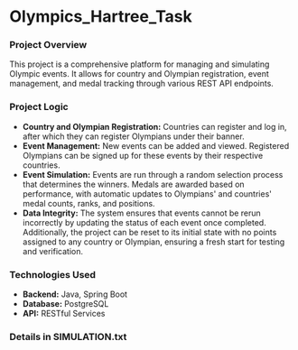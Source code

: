 # Olympics_Hartree_Task

### Project Overview

This project is a comprehensive platform for managing and simulating Olympic events. It allows for country and Olympian registration, event management, and medal tracking through various REST API endpoints.

### Project Logic

- **Country and Olympian Registration:** Countries can register and log in, after which they can register Olympians under their banner.
- **Event Management:** New events can be added and viewed. Registered Olympians can be signed up for these events by their respective countries.
- **Event Simulation:** Events are run through a random selection process that determines the winners. Medals are awarded based on performance, with automatic updates to Olympians' and countries' medal counts, ranks, and positions.
- **Data Integrity:** The system ensures that events cannot be rerun incorrectly by updating the status of each event once completed. Additionally, the project can be reset to its initial state with no points assigned to any country or Olympian, ensuring a fresh start for testing and verification.

### Technologies Used

- **Backend:** Java, Spring Boot
- **Database:** PostgreSQL
- **API:** RESTful Services

### Details in SIMULATION.txt
